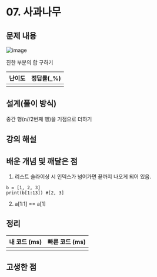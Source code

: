 # 07. 사과나무

## 문제 내용
![image](https://user-images.githubusercontent.com/68037174/103510685-0ed1c480-4ea9-11eb-80d0-1486dac125e1.png)

진한 부분의 합 구하기

| 난이도 | 정답률(\_%) |
| :----: | :---------: |
|        |             |

## 설계(풀이 방식)
중간 행(n//2번째 행)을 기점으로 더하기

## 강의 해설

## 배운 개념 및 깨달은 점
1. 리스트 슬라이싱 시 인덱스가 넘어가면 끝까지 나오게 되어 있음.
```
b = [1, 2, 3]
print(b[1:13]) #[2, 3]
```
2. a[1:1] == a[1]
## 정리

| 내 코드 (ms) | 빠른 코드 (ms) |
| :----------: | :------------: |
|              |                |

## 고생한 점